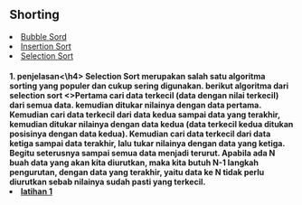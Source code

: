 <html>
<head>
    <h2>Shorting</h2>
</head>
<body>
    <li><a href="#Bubble Sort">Bubble Sord</a></li>
    <li><a href="#insertion sort">Insertion Sort</a></li>
    <li><a href="#Selection sort">Selection Sort</a></li>
    <h4>1. penjelasan<\h4>
     Selection Sort merupakan salah satu algoritma sorting yang populer dan cukup sering digunakan.
      berikut algoritma dari selection sort
      <>Pertama cari data terkecil (data dengan nilai terkecil) dari semua data. kemudian ditukar nilainya dengan data pertama.
      Kemudian cari data terkecil dari data kedua sampai data yang terakhir, kemudian ditukar nilainya dengan data kedua (data terkecil kedua ditukan posisinya dengan data kedua).
      Kemudian cari data terkecil dari data ketiga sampai data terakhir, lalu tukar nilainya dengan data yang ketiga.
      Begitu seterusnya sampai semua data menjadi terurut. Apabila ada N buah data yang akan kita diurutkan, maka kita butuh N-1 langkah pengurutan, dengan data yang terakhir,           yaitu data ke N tidak perlu diurutkan sebab nilainya sudah pasti yang terkecil.
    <li><a href="#latihan">latihan 1</a></li>
</body>
</html>
